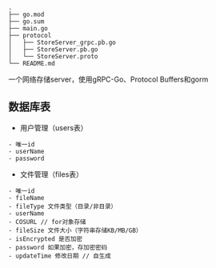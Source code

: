 ```
.
├── go.mod
├── go.sum
├── main.go
├── protocol
│   ├── StoreServer_grpc.pb.go
│   ├── StoreServer.pb.go
│   └── StoreServer.proto
└── README.md
```

一个网络存储server，使用gRPC-Go、Protocol Buffers和gorm

## 数据库表
- 用户管理（users表）
```
- 唯一id
- userName
- password
```
- 文件管理（files表）
```
- 唯一id
- fileName
- fileType 文件类型（目录/非目录）
- userName
- COSURL // for对象存储
- fileSize 文件大小（字符串存储KB/MB/GB）
- isEncrypted 是否加密
- password 如果加密，存加密密码
- updateTime 修改日期 // 自生成
```
